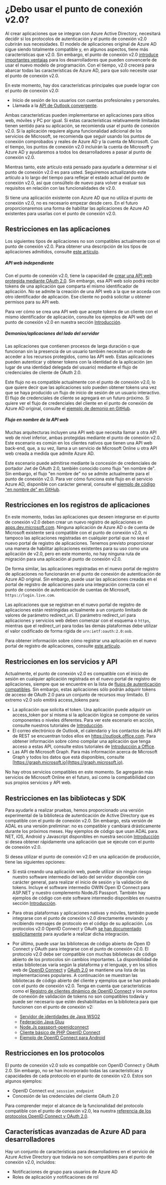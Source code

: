 <properties
	pageTitle="Restricciones y limitaciones del punto de conexión v2.0 | Microsoft Azure"
	description="Una lista de limitaciones y restricciones con el punto de conexión v2.0 de Azure AD."
	services="active-directory"
	documentationCenter=""
	authors="dstrockis"
	manager="mbaldwin"
	editor=""/>

<tags
	ms.service="active-directory"
	ms.workload="identity"
	ms.tgt_pltfrm="na"
	ms.devlang="na"
	ms.topic="article"
	ms.date="02/20/2016"
	ms.author="dastrock"/>

# ¿Debo usar el punto de conexión v2.0? 

Al crear aplicaciones que se integran con Azure Active Directory, necesitará decidir si los protocolos de autenticación y el punto de conexión v2.0 cubrirán sus necesidades. El modelo de aplicaciones original de Azure AD sigue siendo totalmente compatible y, en algunos aspectos, tiene más características que v2.0. Sin embargo, el punto de conexión v2.0 [introduce importantes ventajas](active-directory-v2-compare.md) para los desarrolladores que pueden convencerle de usar el nuevo modelo de programación. Con el tiempo, v2.0 crecerá para abarcar todas las características de Azure AD, para que solo necesite usar el punto de conexión v2.0.

En este momento, hay dos características principales que puede lograr con el punto de conexión v2.0:

- Inicio de sesión de los usuarios con cuentas profesionales y personales.
- Llamada a la [API de Outlook convergente](https://dev.outlook.com).

Ambas características pueden implementarse en aplicaciones para sitios web, móviles y PC por igual. Si estas características relativamente limitadas tienen sentido para su aplicación, se recomienda usar el punto de conexión v2.0. Si la aplicación requiere alguna funcionalidad adicional de los servicios de Microsoft, se recomienda que seguir usando los puntos de conexión comprobados y reales de Azure AD y la cuenta de Microsoft. Con el tiempo, los puntos de conexión v2.0 incluirán la cuenta de Microsoft y Azure AD y ayudaremos a todos los desarrolladores a pasar al punto de conexión v2.0.

Mientras tanto, este artículo está pensado para ayudarle a determinar si el punto de conexión v2.0 es para usted. Seguiremos actualizando este artículo a lo largo del tiempo para reflejar el estado actual del punto de conexión v2.0, así que consúltelo de nuevo para volver a evaluar sus requisitos en relación con las funcionalidades de v2.0.

Si tiene una aplicación existente con Azure AD que no utiliza el punto de conexión v2.0, no es necesario empezar desde cero. En el futuro proporcionaremos una forma de habilitar las aplicaciones de Azure AD existentes para usarlas con el punto de conexión v2.0.

## Restricciones en las aplicaciones
Los siguientes tipos de aplicaciones no son compatibles actualmente con el punto de conexión v2.0. Para obtener una descripción de los tipos de aplicaciones admitidos, consulte [este artículo](active-directory-v2-flows.md).

##### API web independiente
Con el punto de conexión v2.0, tiene la capacidad de [crear una API web protegida mediante OAuth 2.0](active-directory-v2-flows.md#web-apis). Sin embargo, esa API web solo podrá recibir tokens de una aplicación que comparta el mismo identificador de aplicación. No se admite la creación de una API web a la que se acceda con otro identificador de aplicación. Ese cliente no podrá solicitar u obtener permisos para su API web.

Para ver cómo se crea una API web que acepte tokens de un cliente con el mismo identificador de aplicación, consulte los ejemplos de API web del punto de conexión v2.0 en nuestra sección [Introducción](active-directory-appmodel-v2-overview.md#getting-started).

##### Demonios/aplicaciones del lado del servidor
Las aplicaciones que contienen procesos de larga duración o que funcionan sin la presencia de un usuario también necesitan un modo de acceder a los recursos protegidos, como las API web. Estas aplicaciones pueden autenticar y obtener tokens con la identidad de la aplicación (en lugar de una identidad delegada del usuario) mediante el flujo de credenciales de cliente de OAuth 2.0.

Este flujo no es compatible actualmente con el punto de conexión v2.0, lo que quiere decir que las aplicaciones solo pueden obtener tokens una vez que se haya producido un flujo de inicio de sesión de un usuario interactivo. El flujo de credenciales de cliente se agregará en un futuro próximo. Si quiere ver el flujo de credenciales del cliente en el punto de conexión de Azure AD original, consulte el [ejemplo de demonio en GitHub](https://github.com/AzureADSamples/Daemon-DotNet).

##### Flujo en nombre de la API web
Muchas arquitecturas incluyen una API web que necesita llamar a otra API web de nivel inferior, ambas protegidas mediante el punto de conexión v2.0. Este escenario es común en los clientes nativos que tienen una API web back-end, que, a su vez, llama a un servicio de Microsoft Online u otra API web creada a medida que admite Azure AD.

Este escenario puede admitirse mediante la concesión de credenciales de portador Jwt de OAuth 2.0, también conocido como flujo "en nombre de". Sin embargo, el flujo "en nombre de" no se admite actualmente para el punto de conexión v2.0. Para ver cómo funciona este flujo en el servicio Azure AD, disponible con carácter general, consulte el [ejemplo de código "en nombre de" en GitHub](https://github.com/AzureADSamples/WebAPI-OnBehalfOf-DotNet).

## Restricciones en los registros de aplicaciones
En este momento, todas las aplicaciones que deseen integrarse en el punto de conexión v2.0 deben crear un nuevo registro de aplicaciones en [apps.dev.microsoft.com](https://apps.dev.microsoft.com). Ninguna aplicación de Azure AD o de cuenta de Microsoft existente será compatible con el punto de conexión v2.0, ni tampoco las aplicaciones registradas en cualquier portal que no sea el nuevo portal de registro de aplicaciones. Tenemos previsto proporcionar una manera de habilitar aplicaciones existentes para su uso como una aplicación de v2.0, pero en este momento, no hay ninguna ruta de migración para una aplicación al punto de conexión v2.0.

De forma similar, las aplicaciones registradas en el nuevo portal de registro de aplicaciones no funcionarán en el punto de conexión de autenticación de Azure AD original. Sin embargo, puede usar las aplicaciones creadas en el portal de registro de aplicaciones para una integración correcta con el punto de conexión de autenticación de cuentas de Microsoft, `https://login.live.com`.

Las aplicaciones que se registran en el nuevo portal de registro de aplicaciones están restringidas actualmente a un conjunto limitado de valores de parámetro redirect\_uri. El parámetro redirect\_uri para aplicaciones y servicios web deben comenzar con el esquema o `https`, mientras que el redirect\_uri para todas las demás plataformas debe utilizar el valor codificado de forma rígida de `urn:ietf:oauth:2.0:oob`.

Para obtener información sobre cómo registrar una aplicación en el nuevo portal de registro de aplicaciones, consulte [este artículo](active-directory-v2-app-registration.md).

## Restricciones en los servicios y API
Actualmente, el punto de conexión v2.0 es compatible con el inicio de sesión en cualquier aplicación registrada en el nuevo portal de registro de aplicaciones, siempre que se encuentre en la lista de [flujos de autenticación compatibles](active-directory-v2-flows.md). Sin embargo, estas aplicaciones sólo podrán adquirir tokens de acceso de OAuth 2.0 para un conjunto de recursos muy limitado. El extremo v2.0 solo emitirá access\_tokens para:

- La aplicación que solicita el token. Una aplicación puede adquirir un access\_token por sí misma si la aplicación lógica se compone de varios componentes o niveles diferentes. Para ver este escenario en acción, consulte nuestros tutoriales de [Introducción](active-directory-appmodel-v2-overview.md#getting-started).
- El correo electrónico de Outlook, el calendario y los contactos de las API de REST se encuentran todos ellos en https://outlook.office.com. Para obtener información sobre cómo compilar una aplicación que tenga acceso a estas API, consulte estos tutoriales de [Introducción a Office](https://www.msdn.com/office/office365/howto/authenticate-Office-365-APIs-using-v2).
- Las API de Microsoft Graph. Para más información acerca de Microsoft Graph y todos los datos que está disponibles, consulte [https://graph.microsoft.io](https://graph.microsoft.io).

No hay otros servicios compatibles en este momento. Se agregarán más servicios de Microsoft Online en el futuro, así como la compatibilidad con sus propios servicios y API web.

## Restricciones en las bibliotecas y SDK
Para ayudarle a realizar pruebas, hemos proporcionado una versión experimental de la biblioteca de autenticación de Active Directory que es compatible con el punto de conexión v2.0. Sin embargo, esta versión de ADAL es una versión preliminar: no es compatible y cambiará drásticamente durante los próximos meses. Hay ejemplos de código que usan ADAL para. NET, iOS, Android y Javascript disponibles en nuestra sección [Introducción](active-directory-appmodel-v2-overview.md#getting-started) si desea obtener rápidamente una aplicación que se ejecute con el punto de conexión v2.0.

Si desea utilizar el punto de conexión v2.0 en una aplicación de producción, tiene las siguientes opciones:

- Si está creando una aplicación web, puede utilizar sin ningún riesgo nuestro software intermedio del lado del servidor disponible con carácter general, para realizar el inicio de sesión y la validación de tokens. Incluye el software intermedio OWIN Open ID Connect para ASP.NET y nuestro complemento NodeJS Passport. También hay ejemplos de código con este software intermedio disponibles en nuestra sección [Introducción](active-directory-appmodel-v2-overview.md#getting-started).
- Para otras plataformas y aplicaciones nativas y móviles, también puede integrarse con el punto de conexión v2.0 directamente enviando y recibiendo mensajes de protocolo en el código de su aplicación. Los protocolos v2.0 OpenID Connect y OAuth [se han documentado explícitamente](active-directory-v2-protocols.md) para ayudarle a realizar dicha integración.
- Por último, puede usar las bibliotecas de código abierto de Open ID Connect y OAuth para integrarse con el punto de conexión v2.0. El protocolo v2.0 debe ser compatible con muchas bibliotecas de código abierto de los protocolos sin cambios importantes. La disponibilidad de estas bibliotecas varía según la plataforma y el lenguaje, y en los sitios web de [OpenID Connect](http://openid.net/connect/) y [OAuth 2.0](http://oauth.net/2/) se mantiene una lista de las implementaciones populares. A continuación se muestran las bibliotecas de código abierto del cliente y ejemplos que se han probado con el punto de conexión v2.0. Tenga en cuenta que características como el [Registro de clientes dinámico de OpenID Connect](https://openid.net/specs/openid-connect-registration-1_0.html) y los puntos de conexión de validación de tokens no son compatibles todavía y puede ser necesario que estén deshabilitadas en la biblioteca para que funcionen con el punto de conexión v2: 

  - [Servidor de identidades de Java WSO2](https://docs.wso2.com/display/IS500/Introducing+the+Identity+Server)
  - [Federación Java Gluu](https://github.com/GluuFederation/oxAuth)
  - [Node.Js passport-openidconnect](https://www.npmjs.com/package/passport-openidconnect)
  - [Cliente básico de PHP OpenID Connect](https://github.com/jumbojett/OpenID-Connect-PHP)
  - [Ejemplo de OpenID Connect para Android](https://github.com/learning-layers/android-openid-connect)

## Restricciones en los protocolos
El punto de conexión v2.0 solo es compatible con OpenID Connect y OAuth 2.0. Sin embargo, no se han incorporado todas las características y capacidades de cada protocolo en el punto de conexión v2.0. Estos son algunos ejemplos:

- OpenID Connect `end_sesssion_endpoint`
- Concesión de las credenciales del cliente OAuth 2.0

Para comprender mejor el alcance de la funcionalidad del protocolo compatible con el punto de conexión v2.0, lea nuestra [referencia de los protocolos OpenID Connect y OAuth 2.0](active-directory-v2-protocols.md).

## Características avanzadas de Azure AD para desarrolladores
Hay un conjunto de características para desarrolladores en el servicio de Azure Active Directory que todavía no son compatibles para el punto de conexión v2.0, incluidos:

- Notificaciones de grupo para usuarios de Azure AD
- Roles de aplicación y notificaciones de rol

<!---HONumber=AcomDC_0224_2016-->